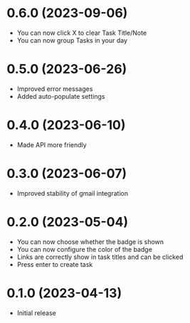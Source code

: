# 0.6.0 (2023-09-06)
* You can now click X to clear Task Title/Note
* You can now group Tasks in your day

# 0.5.0 (2023-06-26)
* Improved error messages
* Added auto-populate settings

# 0.4.0 (2023-06-10)
* Made API more friendly

# 0.3.0 (2023-06-07)
* Improved stability of gmail integration

# 0.2.0 (2023-05-04)
* You can now choose whether the badge is shown
* You can now configure the color of the badge
* Links are correctly show in task titles and can be clicked
* Press enter to create task

# 0.1.0 (2023-04-13)
* Initial release
